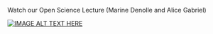 Watch our Open Science Lecture (Marine Denolle and Alice Gabriel)

[![IMAGE ALT TEXT HERE](openscienceMD2023)](https://youtu.be/WeZ2vJxBuTg?si=qflyB2mjWFC0yovg)